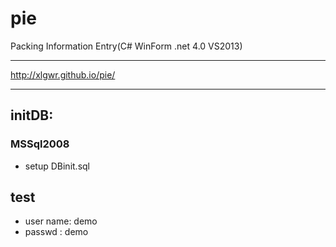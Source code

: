 pie
===

Packing Information Entry(C# WinForm .net 4.0 VS2013)
***

http://xlgwr.github.io/pie/


***
## initDB:

### MSSql2008
* setup DBinit.sql

## test
* user name: demo
* passwd	: demo
